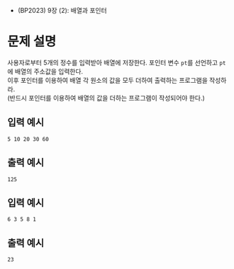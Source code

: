 - (BP2023) 9장 (2): 배열과 포인터

# 문제 설명
사용자로부터 5개의 정수를 입력받아 배열에 저장한다. 포인터 변수 ``pt``를 선언하고 ``pt``에 배열의 주소값을 입력한다.  
이후 포인터를 이용하여 배열 각 원소의 값을 모두 더하여 출력하는 프로그램을 작성하라.   
(반드시 포인터를 이용하여 배열의 값을 더하는 프로그램이 작성되어야 한다.) 

## 입력 예시
```
5 10 20 30 60
```

## 출력 예시
```
125
```

## 입력 예시
```
6 3 5 8 1
```

## 출력 예시
```
23
```
